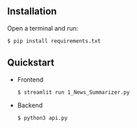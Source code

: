 ## Installation

Open a terminal and run:

```bash
$ pip install requirements.txt
```

## Quickstart
- Frontend
    ```bash
    $ streamlit run 1_News_Summarizer.py
    ```
- Backend
    ```bash
    $ python3 api.py
    ```